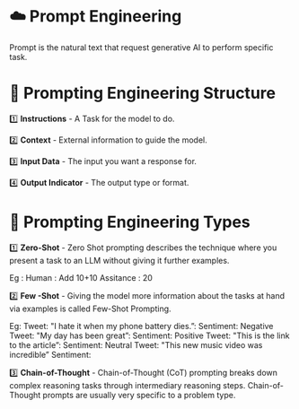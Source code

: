 # ☁️ **Prompt Engineering**  
Prompt is the natural text that request generative AI to perform specific task.

# 🚀 **Prompting Engineering Structure**

1️⃣ **Instructions** - A Task for the model to do.

2️⃣ **Context** - External information to guide the model.

3️⃣ **Input Data** - The input you want a response for.

4️⃣ **Output Indicator** -  The output type or format.

# 🚀 **Prompting Engineering Types**

1️⃣ **Zero-Shot** - Zero Shot prompting describes the technique where you present a task to an LLM without giving it further examples.

Eg : 
Human : Add 10+10
Assitance : 20

2️⃣ **Few -Shot** - Giving the model more information about the tasks at hand via examples is called Few-Shot Prompting.

Eg:
Tweet: "I hate it when my phone battery dies.”: Sentiment: Negative
Tweet: "My day has been great”: Sentiment: Positive
Tweet: "This is the link to the article”: Sentiment: Neutral
Tweet: "This new music video was incredible” Sentiment:

3️⃣ **Chain-of-Thought** - Chain-of-Thought (CoT) prompting breaks down complex reasoning tasks through intermediary reasoning steps. Chain-of-Thought prompts are usually very specific to a problem type. 
